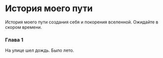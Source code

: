 # История моего пути

История моего пути создания себя и покорения вселенной. Ожидайте в скором времени.

### Глава 1

На улице шел дождь. Было лето.
